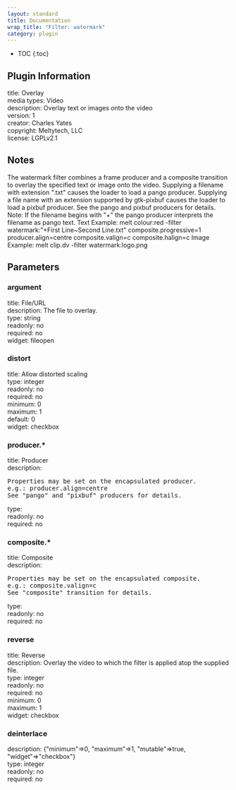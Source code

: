 ```yaml
---
layout: standard
title: Documentation
wrap_title: "Filter: watermark"
category: plugin
---
```

* TOC
{:toc}

## Plugin Information

title: Overlay  
media types:
Video  
description: Overlay text or images onto the video  
version: 1  
creator: Charles Yates  
copyright: Meltytech, LLC  
license: LGPLv2.1  

## Notes

The watermark filter combines a frame producer and a composite transition to overlay the specified text or image onto the video. Supplying a filename with extension &quot;.txt&quot; causes the loader to load a pango producer. Supplying a file name with an extension supported by gtk-pixbuf causes the loader to load a pixbuf producer. See the pango and pixbuf producers for details.
Note: If the filename begins with &quot;+&quot; the pango producer interprets the filename as pango text.
Text Example: melt colour:red -filter watermark:&quot;+First Line~Second Line.txt&quot; composite.progressive=1 producer.align=centre composite.valign=c composite.halign=c
Image Example: melt clip.dv -filter watermark:logo.png


## Parameters

### argument

title: File/URL    
description:
The file to overlay.  
type: string  
readonly: no  
required: no  
widget: fileopen  

### distort

title: Allow distorted scaling    
type: integer  
readonly: no  
required: no  
minimum: 0  
maximum: 1  
default: 0  
widget: checkbox  

### producer.*

title: Producer    
description:
<pre>
Properties may be set on the encapsulated producer.
e.g.: producer.align=centre
See "pango" and "pixbuf" producers for details.
</pre>
type:   
readonly: no  
required: no  

### composite.*

title: Composite    
description:
<pre>
Properties may be set on the encapsulated composite.
e.g.: composite.valign=c
See "composite" transition for details.
</pre>
type:   
readonly: no  
required: no  

### reverse

title: Reverse    
description:
Overlay the video to which the filter is applied atop the supplied file.  
type: integer  
readonly: no  
required: no  
minimum: 0  
maximum: 1  
widget: checkbox  

### deinterlace

  
description:
{&quot;minimum&quot;=&gt;0, &quot;maximum&quot;=&gt;1, &quot;mutable&quot;=&gt;true, &quot;widget&quot;=&gt;&quot;checkbox&quot;}  
type: integer  
readonly: no  
required: no  

